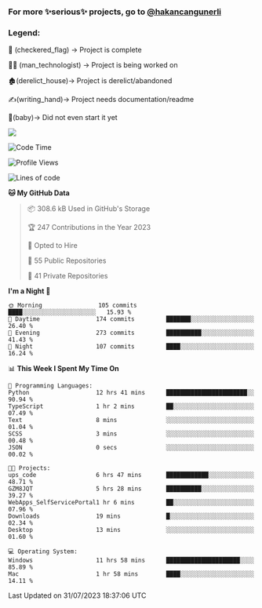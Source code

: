 ### For more ✨serious✨ projects, go to [@hakancangunerli](https://github.com/hakancangunerli)


### Legend:


🏁 (checkered_flag) -> Project is complete

👨‍💻 (man_technologist)   -> Project is being worked on

🏚️(derelict_house)-> Project is derelict/abandoned

✍️(writing_hand)-> Project needs documentation/readme

👶(baby)-> Did not even start it yet

![](https://github-readme-stats.vercel.app/api/top-langs/?username=hakancangunerli&layout=compact&hide=tex,html,shell,CSS,Ruby,Makefile,EmberScript,MATLAB,C&langs_count=6&exclude_repo=2015-csharp,gt_code,gsu_code,uga_code,uga_robotics)

<!--START_SECTION:waka-->
![Code Time](http://img.shields.io/badge/Code%20Time-482%20hrs%2029%20mins-blue)

![Profile Views](http://img.shields.io/badge/Profile%20Views-35-blue)

![Lines of code](https://img.shields.io/badge/From%20Hello%20World%20I%27ve%20Written-3.1%20million%20lines%20of%20code-blue)

**🐱 My GitHub Data** 

> 📦 308.6 kB Used in GitHub's Storage 
 > 
> 🏆 247 Contributions in the Year 2023
 > 
> 💼 Opted to Hire
 > 
> 📜 55 Public Repositories 
 > 
> 🔑 41 Private Repositories 
 > 
**I'm a Night 🦉** 

```text
🌞 Morning                105 commits         ████░░░░░░░░░░░░░░░░░░░░░   15.93 % 
🌆 Daytime                174 commits         ███████░░░░░░░░░░░░░░░░░░   26.40 % 
🌃 Evening                273 commits         ██████████░░░░░░░░░░░░░░░   41.43 % 
🌙 Night                  107 commits         ████░░░░░░░░░░░░░░░░░░░░░   16.24 % 
```


📊 **This Week I Spent My Time On** 

```text
💬 Programming Languages: 
Python                   12 hrs 41 mins      ███████████████████████░░   90.94 % 
TypeScript               1 hr 2 mins         ██░░░░░░░░░░░░░░░░░░░░░░░   07.49 % 
Text                     8 mins              ░░░░░░░░░░░░░░░░░░░░░░░░░   01.04 % 
SCSS                     3 mins              ░░░░░░░░░░░░░░░░░░░░░░░░░   00.48 % 
JSON                     0 secs              ░░░░░░░░░░░░░░░░░░░░░░░░░   00.02 % 

🐱‍💻 Projects: 
ups_code                 6 hrs 47 mins       ████████████░░░░░░░░░░░░░   48.71 % 
GZM8JQT                  5 hrs 28 mins       ██████████░░░░░░░░░░░░░░░   39.27 % 
WebApps_SelfServicePortal1 hr 6 mins         ██░░░░░░░░░░░░░░░░░░░░░░░   07.96 % 
Downloads                19 mins             █░░░░░░░░░░░░░░░░░░░░░░░░   02.34 % 
Desktop                  13 mins             ░░░░░░░░░░░░░░░░░░░░░░░░░   01.60 % 

💻 Operating System: 
Windows                  11 hrs 58 mins      █████████████████████░░░░   85.89 % 
Mac                      1 hr 58 mins        ████░░░░░░░░░░░░░░░░░░░░░   14.11 % 
```


 Last Updated on 31/07/2023 18:37:06 UTC
<!--END_SECTION:waka-->


